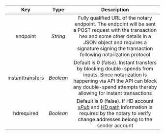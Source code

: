 |       Key        |   Type    |                         Description                          |
| :--------------: | :-------: | :----------------------------------------------------------: |
|     endpoint     | *String*  | Fully qualified URL of the notary endpoint. The endpoint will be sent a POST request with the transaction hex and some other details in a JSON object and requires a signature signing the transaction following notarization protocol |
| instanttransfers | *Boolean* | Default is 0 (false). Instant transfers by blocking double-spends from inputs. Since notarization is happening via API the API can block any double-spend attempts thereby allowing for instant transactions |
|    hdrequired    | *Boolean* | Default is 0 (false). If HD account [*xPub*](types/#xpub) and [HD path](https://learnmeabitcoin.com/technical/derivation-paths) information is required by the notary to verify change addresses belong to the sender account |
